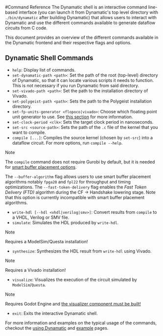 #Command Reference
The Dynamatic shell is an interactive command line-based interface (you can launch it from Dynamatic's top level directory with `./bin/dynamatic` after building Dynamatic) that allows users to interact with Dynamatic and use the different commands available to generate dataflow circuits from C code.  

This document provides an overview of the different commands available in the Dynamatic frontend and their respective flags and options.

## Dynamatic Shell Commands
- `help`: Display list of commands.
- `set-dynamatic-path <path>`: Set the path of the root (top-level) directory of Dynamatic, so that it can locate various scripts it needs to function. This is not necessary if you run Dynamatic from said directory.
- `set-vivado-path <path>`: Set the path to the installation directory of Vivado.
- `set-polygeist-path <path>`: Sets the path to the Polygeist installation directory.
- `set-fp-units-generator <flopoco|vivado>`: Choose which floating point unit generator to use. See [this section](OptimizationsAndDirectives.md#floating-point-ips) for more information.
- `set-clock-period <clk>`: Sets the target clock period in nanoseconds.
- `set-src <source-path>`: Sets the path of the `.c` file of the kernel that you want to compile. 
- `compile [...]`: Compiles the source kernel (chosen by `set-src`) into a dataflow circuit. For more options, run `compile --help`.
> [!NOTE]  
> The `compile` command does not require Gurobi by default, but it is needed for [smart buffer placement options](OptimizationsAndDirectives.md#optimization-algorithms-in-dynamatic).  

The `--buffer-algorithm` flag allows users to use smart buffer placement algorithms notably `fpga20` and `fpl22` for throughput and timing optimizations.
The `--fast-token-delivery` flag enables the *Fast Token Delivery (FTD)* algorithm during the 
CF → Handshake lowering stage. Note that this option is currently incompatible with smart buffer 
placement algorithms.
- `write-hdl [--hdl <vhdl|verilog|smv>]`: Convert results from `compile` to a VHDL, Verilog or SMV file.
- `simulate`: Simulates the HDL produced by `write-hdl`. 
> [!NOTE]  
> Requires a ModelSim/Questa installation!

- `synthesize`: Synthesizes the HDL result from `write-hdl` using Vivado. 
> [!NOTE]  
> Requires a Vivado installation! 

- `visualize`: Visualizes the execution of the circuit simulated by `ModelSim`/`Questa`. 
> [!NOTE]  
> Requires Godot Engine and [the visualizer component must be built!](AdvancedBuild.md#4-interactive-dataflow-circuit-visualizer)

- `exit`: Exits the interactive Dynamatic shell.

For more information and examples on the typical usage of the commands, checkout the [using Dynamatic](../GettingStarted/Tutorials/Introduction/UsingDynamatic.md) and [example](../GettingStarted/Tutorials/Introduction/Examples.md) pages.
